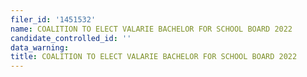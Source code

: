 ```yaml
---
filer_id: '1451532'
name: COALITION TO ELECT VALARIE BACHELOR FOR SCHOOL BOARD 2022
candidate_controlled_id: ''
data_warning: 
title: COALITION TO ELECT VALARIE BACHELOR FOR SCHOOL BOARD 2022
---
```

